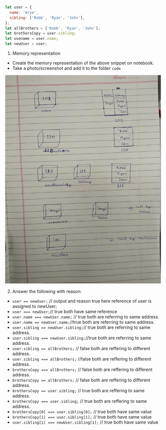 ```js
let user = {
  name: 'Arya',
  sibling: ['Robb', 'Ryan', 'John'],
};
let allBrothers = ['Robb', 'Ryan', 'John'];
let brothersCopy = user.sibling;
let usename = user.name;
let newUser = user;

```

1. Memory representation

- Create the memory representation of the above snippet on notebook.
- Take a photo/screenshot and add it to the folder `code`

<!-- To add this image here use ![name](./hello.jpg) -->
![IMG](../code/IMG_20211013_143648.jpg)

2. Answer the following with reason:

- `user == newUser;` // output and reason  true here reference of user is assigned to newUser;
- `user === newUser;`// true both have same reference
- `user.name === newUser.name;` // true both are referring to same address.
- `user.name == newUser.name;`//true both are referring to same address.
- `user.sibling == newUser.sibling;`// true both are referring to same address. 
- `user.sibling === newUser.sibling;`//true both are referring to same address.
- `user.sibling == allBrothers;` // false both are reffering to different address.
- `user.sibling === allBrothers;` //false both are reffering to different address.
- `brothersCopy === allBrothers;` // false both are reffering to different address.
- `brothersCopy == allBrothers;` // false both are reffering to different address.
- `brothersCopy == user.sibling;`  // true both are reffering to same address.
- `brothersCopy === user.sibling;` // true both are reffering to same address.
- `brothersCopy[0] === user.sibling[0];` // true both have same value
- `brothersCopy[1] === user.sibling[1];` // true both have same value
- `user.sibling[1] === newUser.sibling[1];` // true both have same value
